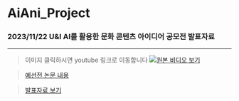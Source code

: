 # AiAni_Project
### 2023/11/22 U&I AI를 활용한 문화 콘텐츠 아이디어 공모전 발표자료
---
> 이미지 클릭하시면 youtube 링크로 이동합니다
> [![원본 비디오 보기](https://img.youtube.com/vi/wsISomFucXw/0.jpg)](https://youtu.be/wsISomFucXw?si=jX4ZJr5ud2hVXVD6)

> [예선전 논문 내용](https://github.com/HelloZOOO/AiAni_Project/blob/main/AiAni2023_Paper.pdf)

> [발표자료 보기](https://github.com/HelloZOOO/AiAni_Project/blob/main/U%26I_AiAni_%EB%B0%9C%ED%91%9C%EC%9E%90%EB%A3%8C.pdf)
